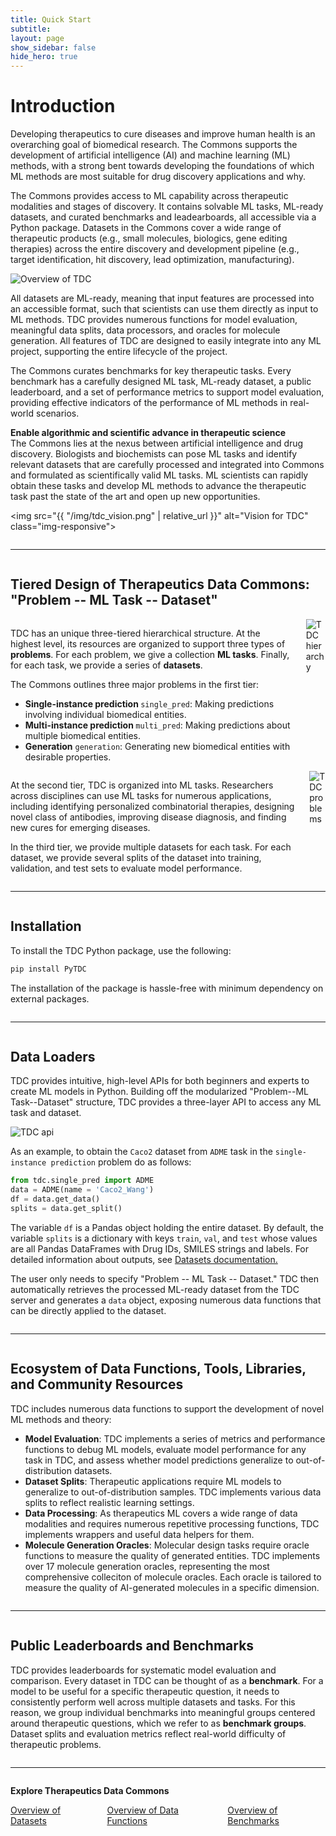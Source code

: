 ```yaml
---
title: Quick Start
subtitle:
layout: page
show_sidebar: false
hide_hero: true
---
```


# Introduction

<p class="is-size-5"> 
Developing therapeutics to cure diseases and improve human health is an overarching goal of biomedical research. The Commons supports the development of artificial intelligence (AI) and machine learning (ML) methods, with a strong bent towards developing the foundations of which ML methods are most suitable for drug discovery applications and why.
</p>

<p class="is-size-5">
The Commons provides access to ML capability across therapeutic modalities and stages of discovery. It contains solvable ML tasks, ML-ready datasets, and curated benchmarks and leadearboards, all accessible via a Python package. Datasets in the Commons cover a wide range of therapeutic products (e.g., small molecules, biologics, gene editing therapies) across the entire discovery and development pipeline (e.g., target identification, hit discovery, lead optimization, manufacturing). 
</p>

<div class="column is-8 is-offset-2">
    <img src="{{ "/img/tdc_triangle.png" | relative_url }}" alt="Overview of TDC" class="img-responsive">
</div>

<p class="is-size-5">
All datasets are ML-ready, meaning that input features are processed into an accessible format, such that scientists can use them directly as input to ML methods. TDC provides numerous functions for model evaluation, meaningful data splits, data processors, and oracles for molecule generation. All features of TDC are designed to easily integrate into any ML project, supporting the entire lifecycle of the project. 
</p>

<p class="is-size-5">
The Commons curates benchmarks for key therapeutic tasks. Every benchmark has a carefully designed ML task, ML-ready dataset, a public leaderboard, and a set of performance metrics to support model evaluation, providing effective indicators of the performance of ML methods in real-world scenarios.
</p>

<div class="container">
            <div class="columns is-vcentered">
                <div class="column is-12 is-size-5">
                    <div class="box has-background-info has-text-white">
                        <b>Enable algorithmic and scientific advance in therapeutic science</b><br/>
                        The Commons lies at the nexus between artificial intelligence and drug discovery. Biologists and biochemists can
                        pose ML tasks and identify relevant datasets that are carefully processed and integrated into Commons and formulated as scientifically valid ML tasks. ML scientists can rapidly obtain these tasks and develop ML methods to advance the therapeutic task past the state of the art and open up new opportunities.
                    </div>
                </div>
            </div>
</div>

<img src="{{ "/img/tdc_vision.png" | relative_url }}" alt="Vision for TDC" class="img-responsive">

<div class="column is-12">
    <hr />
</div>

## Tiered Design of Therapeutics Data Commons: "Problem -- ML Task -- Dataset" 

<div class="container">
    <div class="columns is-vcentered">
        <div class="column is-8">
              <p class="is-size-5">
              TDC has an unique three-tiered hierarchical structure. At the highest level, its resources are organized to support three types of <b>problems</b>. For each problem, we give a collection <b>ML tasks</b>. Finally, for each task, we provide a series of <b>datasets</b>.
              </p> 
              <p class="is-size-5">
              The Commons outlines three major problems in the first tier:
              </p>
              <ul>
                <li><strong>Single-instance prediction </strong> <code>single_pred</code>: Making predictions involving individual biomedical entities. </li>
                <li><strong>Multi-instance prediction </strong><code>multi_pred</code>: Making predictions about multiple biomedical entities. </li>
                <li><strong>Generation</strong> <code>generation</code>: Generating new biomedical entities with desirable properties. </li>
              </ul>
        </div>
        <div class="column is-3 has-text-centered">
            <img src="{{ "/img/tdc_hierarchy.png" | relative_url }}" alt="TDC hierarchy" class="img-responsive">
        </div>
    </div>
</div>

<div class="container">
    <div class="columns is-vcentered">
        <div class="column is-8">
              <p class="is-size-5">
              At the second tier, TDC is organized into ML tasks. Researchers across disciplines can use ML tasks for numerous applications, including identifying personalized combinatorial therapies, designing novel class of antibodies, improving disease diagnosis, and finding new cures for emerging diseases.
        </p>
        <p class="is-size-5">
        In the third tier, we provide multiple datasets for each task. For each dataset, we provide several splits of the dataset into training, validation, and test sets to evaluate model performance.
        </p>
              <p class="is-size-5"> </p>
        </div>
        <div class="column is-3 has-text-centered">
            <img src="{{ "/img/tdc_problems.png" | relative_url }}" alt="TDC problems" class="img-responsive">
        </div>
    </div>
</div>


<div class="column is-12">
    <hr />
</div>

## Installation

<p class="is-size-5"> To install the TDC Python package, use the following: </p>

```bash
pip install PyTDC
```

<p class="is-size-5"> The installation of the package is hassle-free with minimum dependency on external packages. </p>

<div class="column is-12">
    <hr />
</div>


## Data Loaders

<p class="is-size-5">  TDC provides intuitive, high-level APIs for both beginners and experts to create ML models in Python. Building off the modularized "Problem--ML Task--Dataset" structure, TDC provides a three-layer API to access any ML task and dataset.  
</p> 


<div class="column is-8 is-offset-2">
    <img src="{{ "/img/tdc_API_relation2.png" | relative_url }}" alt="TDC api" class="img-responsive">
</div>

<p class="is-size-5"> As an example, to obtain the <code>Caco2</code> dataset from <code>ADME</code> task in the <code>single-instance prediction</code> problem do as follows: </p>

```python
from tdc.single_pred import ADME
data = ADME(name = 'Caco2_Wang')
df = data.get_data()
splits = data.get_split()
```
<p class="is-size-5"> The variable <code>df</code> is a Pandas object holding the entire dataset. By default, the variable <code>splits</code> is a dictionary with keys <code>train</code>, <code>val</code>, and <code>test</code> whose values are all Pandas DataFrames with Drug IDs, SMILES strings and labels. For detailed information about outputs, see <a href="/single_pred_tasks/adme/#caco-2-cell-effective-permeability-wang-et-al">Datasets documentation.</a> </p>

<p class="is-size-5"> The user only needs to specify "Problem -- ML Task -- Dataset." TDC then automatically retrieves the processed ML-ready dataset from the TDC server and generates a <code>data</code> object, exposing numerous data functions that can be directly applied to the dataset. </p>

<div class="column is-12">
    <hr />
</div>

## Ecosystem of Data Functions, Tools, Libraries, and Community Resources

<p class="is-size-5"> TDC includes numerous data functions to support the development of novel ML methods and theory: </p>
<ul class="is-size-5">
    <li><strong>Model Evaluation</strong>: TDC implements a series of metrics and performance functions to debug ML models, evaluate model performance for any task in TDC, and assess whether model predictions generalize to out-of-distribution datasets.</li>
    <li><strong>Dataset Splits</strong>: Therapeutic applications require ML models to generalize to out-of-distribution samples. TDC
implements various data splits to reflect realistic learning settings. </li>
    <li><strong>Data Processing</strong>: As therapeutics ML covers a wide range of data modalities and requires numerous repetitive
processing functions, TDC implements wrappers and useful data helpers for them. </li>
    <li><strong>Molecule Generation Oracles</strong>: Molecular design tasks require oracle functions to measure the quality of generated entities. TDC implements over 17 molecule generation oracles, representing the most comprehensive colleciton of molecule oracles. Each oracle is tailored to measure the quality of AI-generated molecules in a specific dimension.</li>
  </ul>

<div class="column is-12">
    <hr />
</div>

## Public Leaderboards and Benchmarks

<p class="is-size-5">
TDC provides leaderboards for systematic model evaluation and comparison. Every dataset
in TDC can be thought of as a <b>benchmark</b>. For a model to be useful for a specific therapeutic question,
it needs to consistently perform well across multiple datasets and tasks. For this reason, we group
individual benchmarks into meaningful groups centered around therapeutic questions, which we refer to as <b>benchmark groups</b>. Dataset splits and evaluation metrics reflect real-world difficulty of therapeutic problems.
</p>

<div class="column is-12">
    <hr />
</div>

<!--
## Cite Therapeutics Data Commons

<p class="is-size-5"> If you use TDC in your work, consider citing our <b><a href="https://openreview.net/pdf?id=8nvgnORnoWr">NeurIPS 2021 Datasets and Benchmarks paper:</a></b> </p>

```
@article{Huang2021tdc,
  title={Therapeutics Data Commons: Machine Learning Datasets and Tasks for Drug Discovery and Development},
  author={Huang, Kexin and Fu, Tianfan and Gao, Wenhao and Zhao, Yue and Roohani, Yusuf and Leskovec, Jure and Coley, 
          Connor W and Xiao, Cao and Sun, Jimeng and Zitnik, Marinka},
  journal={Proceedings of Neural Information Processing Systems, NeurIPS Datasets and Benchmarks},
  year={2021}
}
```

<p class="is-size-5"> If you use any of the datasets, make sure to also cite the primary data source as described in <a href="overview/">Datasets section.</a> </p>

<div class="column is-12">
    <hr />
</div>
-->

<p class="is-size-3 has-text-centered"> <strong>Explore Therapeutics Data Commons</strong> </p>

<div class="container">
        <div class="columns is-vcentered is-size-5">
            <div class="column is-4 has-text-centered"> <a href="/overview" class="box has-background-info has-text-white">Overview of Datasets</a></div>
            <div class="column is-4 has-text-centered"> <a href="/fct_overview" class="box has-background-info has-text-white">Overview of Data Functions</a></div>
            <div class="column is-4 has-text-centered"> <a href="/benchmark/overview" class="box has-background-info has-text-white">Overview of Benchmarks</a></div>
        </div>
</div>